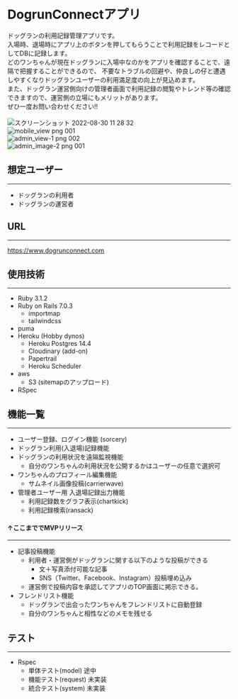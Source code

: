 # DogrunConnectアプリ
ドッグランの利用記録管理アプリです。<br>
入場時、退場時にアプリ上のボタンを押してもらうことで利用記録をレコードとしてDBに記録します。<br>
どのワンちゃんが現在ドッグランに入場中なのかをアプリを確認することで、遠隔で把握することができるので、
不要なトラブルの回避や、仲良しの仔と遭遇しやすくなりドッグランユーザーの利用満足度の向上が見込めます。<br>
また、ドッグラン運営側向けの管理者画面で利用記録の閲覧やトレンド等の確認できますので、運営側の立場にもメリットがあります。<br>
ぜひ一度お問い合わせください!!<br>
<br>
![スクリーンショット 2022-08-30 11 28 32](https://user-images.githubusercontent.com/85489708/187335161-8e2c67e1-b6ac-4659-8788-4c546cc62dd0.JPG)
<br>
![mobile_view png 001](https://user-images.githubusercontent.com/85489708/187360202-870240ad-f177-464d-8e56-3c352401b54c.png)
<br>
![admin_view-1 png 002](https://user-images.githubusercontent.com/85489708/187360367-02045eed-3412-4b63-b267-302f35d032b7.png)
<br>
![admin_image-2 png 001](https://user-images.githubusercontent.com/85489708/187360435-a38397c9-f845-4fa9-9d1b-481c2757a079.png)
<br>

## 想定ユーザー
---
- ドッグランの利用者
- ドッグランの運営者

## URL
---
https://www.dogrunconnect.com

## 使用技術 
--- 
- Ruby 3.1.2
- Ruby on Rails 7.0.3
  - importmap
  - tailwindcss
- puma
- Heroku (Hobby dynos)
  - Heroku Postgres 14.4
  - Cloudinary (add-on)
  - Papertrail
  - Heroku Scheduler
- aws
  - S3 (sitemapのアップロード)
- RSpec

## 機能一覧
---
- ユーザー登録、ログイン機能 (sorcery)
- ドッグラン利用(入退場)記録機能
- ドッグランの利用状況を遠隔監視機能
  - 自分のワンちゃんの利用状況を公開するかはユーザーの任意で選択可
- ワンちゃんのプロフィール編集機能
  - サムネイル画像投稿(carrierwave)
- 管理者ユーザー用 入退場記録出力機能
  - 利用記録数をグラフ表示(chartkick)
  - 利用記録検索(ransack)
#### ↑ここまででMVPリリース
---
- 記事投稿機能
  - 利用者・運営側がドッグランに関する以下のような投稿ができる
    - 文＋写真添付可能な記事
    - SNS（Twitter、Facebook、Instagram）投稿埋め込み
  - 運営側で投稿内容を承認してアプリのTOP画面に掲示できる。
- フレンドリスト機能
  - ドッグランで出会ったワンちゃんをフレンドリストに自動登録
  - 自分のワンちゃんと相性などのメモを残せる

## テスト
---
- Rspec
  - 単体テスト(model) 途中
  - 機能テスト(request) 未実装
  - 統合テスト(system) 未実装
